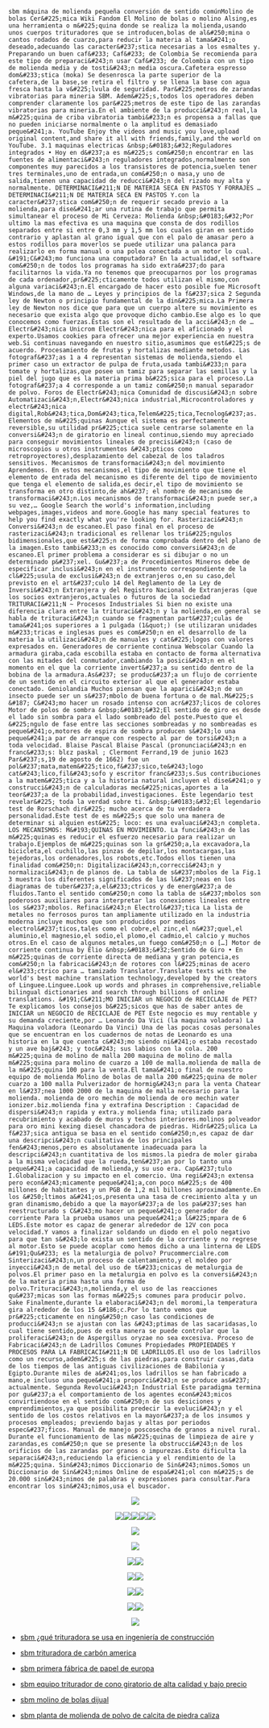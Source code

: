 
```
sbm máquina de molienda pequeña conversión de sentido comúnMolino de bolas Cer&#225;mica Wiki Fandom El Molino de bolas o molino Alsing,es una herramienta o m&#225;quina donde se realiza la molienda,usando unos cuerpos trituradores que se introducen,bolas de al&#250;mina o cantos rodados de cuarzo,para reducir la materia al tama&#241;o deseado,adecuando las caracter&#237;stica necesarias a los esmaltes y. Preparando un buen caf&#233; Caf&#233; de Colombia Se recomienda para este tipo de preparaci&#243;n usar Caf&#233; de Colombia con un tipo de molienda media y de tosti&#243;n media oscura.Cafetera espresso dom&#233;stica (moka) Se desenrosca la parte superior de la cafetera,de la base,se retira el filtro y se llena la base con agua fresca hasta la v&#225;lvula de seguridad. Par&#225;metros de zarandas vibratorias para mineria SBM. Adem&#225;s,todos los operadores deben comprender claramente los par&#225;metros de este tipo de las zarandas vibratorias para mineria.En el ambiente de la producci&#243;n real,la m&#225;quina de criba vibratoria tambi&#233;n es propensa a fallas que no pueden iniciarse normalmente o la amplitud es demasiado peque&#241;a. YouTube Enjoy the videos and music you love,upload original content,and share it all with friends,family,and the world on YouTube. 3.1 maquinas electricas &nbsp;&#0183;&#32;Reguladores integrados • Hoy en d&#237;a es m&#225;s com&#250;n encontrar en las fuentes de alimentaci&#243;n reguladores integrados,normalmente son componentes muy parecidos a los transistores de potencia,suelen tener tres terminales,uno de entrada,un com&#250;n o masa,y uno de salida,tienen una capacidad de reducci&#243;n del rizado muy alta y normalmente. DETERMINACI&#211;N DE MATERIA SECA EN PASTOS Y FORRAJES … DETERMINACI&#211;N DE MATERIA SECA EN PASTOS Y.con la caracter&#237;stica com&#250;n de requerir secado previo a la molienda,para dise&#241;ar una rutina de trabajo que permita simultanear el proceso de Mi Cerveza: Molienda &nbsp;&#0183;&#32;Por ultimo la mas efectiva es una maquina que consta de dos rodillos separados entre si entre 0,3 mm y 1,5 mm los cuales giran en sentido contrario y aplastan al grano igual que con el palo de amasar pero a estos rodillos para moverlos se puede utilizar una palanca para realizarlo en forma manual o una polea conectada a un motor lo cual. &#191;C&#243;mo funciona una computadora? En la actualidad,el software com&#250;n de todos los programas ha sido extra&#237;do para facilitarnos la vida.Ya no tenemos que preocuparnos por los programas de cada ordenador,pr&#225;cticamente todos utilizan el mismo,con alguna variaci&#243;n.El encargado de hacer esto posible fue Microsoft Windows,de la mano de … Leyes y principios de la f&#237;sica 2 Segunda ley de Newton o principio fundamental de la din&#225;mica.La Primera ley de Newton nos dice que para que un cuerpo altere su movimiento es necesario que exista algo que provoque dicho cambio.Ese algo es lo que conocemos como fuerzas.Estas son el resultado de la acci&#243;n de … Electr&#243;nica Unicrom Electr&#243;nica para el aficionado y el experto.Usamos cookies para ofrecer una mejor experiencia en nuestra web.Si continuas navegando en nuestro sitio,asumimos que est&#225;s de acuerdo. Procesamiento de frutas y hortalizas mediante metodos. Las fotograf&#237;as 1 a 4 representan sistemas de molienda,siendo el primer caso un extractor de pulpa de fruta,usada tambi&#233;n para tomate y hortalizas,que posee un tamiz para separar las semillas y la piel del jugo que es la materia prima b&#225;sica para el proceso.La fotograf&#237;a 4 corresponde a un tamiz com&#250;n manual separador de polvo. Foros de Electr&#243;nica Comunidad de discusi&#243;n sobre Automatizaci&#243;n,Electr&#243;nica industrial,Microcontroladores y electr&#243;nica digital,Rob&#243;tica,Dom&#243;tica,Telem&#225;tica,Tecnolog&#237;as. Elementos de m&#225;quinas Aunque el sistema es perfectamente reversible,su utilidad pr&#225;ctica suele centrarse solamente en la conversi&#243;n de giratorio en lineal continuo,siendo muy apreciado para conseguir movimientos lineales de precisi&#243;n (caso de microscopios u otros instrumentos &#243;pticos como retroproyectores),desplazamiento del cabezal de los taladros sensitivos. Mecanismos de transformaci&#243;n del movimiento Aprendemos. En estos mecanismos,el tipo de movimiento que tiene el elemento de entrada del mecanismo es diferente del tipo de movimiento que tenga el elemento de salida,es decir,el tipo de movimiento se transforma en otro distinto,de ah&#237; el nombre de mecanismo de transformaci&#243;n.Los mecanismos de transformaci&#243;n puede ser,a su vez,… Google Search the world's information,including webpages,images,videos and more.Google has many special features to help you find exactly what you're looking for. Rasterizaci&#243;n Conversi&#243;n de escaneo.El paso final en el proceso de rasterizaci&#243;n tradicional es rellenar los tri&#225;ngulos bidimensionales,que est&#225;n de forma comprobada dentro del plano de la imagen.Esto tambi&#233;n es conocido como conversi&#243;n de escaneo.El primer problema a considerar es si dibujar o no un determinado p&#237;xel. Gu&#237;a de Procedimientos Mineros debe de especificar inclusi&#243;n en el instrumento correspondiente de la cl&#225;usula de exclusi&#243;n de extranjeros o,en su caso,del previsto en el art&#237;culo 14 del Reglamento de la Ley de Inversi&#243;n Extranjera y del Registro Nacional de Extranjeras (que los socios extranjeros,actuales o futuros de la sociedad TRITURACI&#211;N ~ Procesos Industriales Si bien no existe una diferencia clara entre la trituraci&#243;n y la molienda,en general se habla de trituraci&#243;n cuando se fragmentan part&#237;culas de tama&#241;os superiores a 1 pulgada (1&quot;) (se utilizaran unidades m&#233;tricas e inglesas pues es com&#250;n en el desarrollo de la materia la utilizaci&#243;n de manuales y cat&#225;logos con valores expresados en. Generadores de corriente continua Webscolar Cuando la armadura giraba,cada escobilla estaba en contacto de forma alternativa con las mitades del conmutador,cambiando la posici&#243;n en el momento en el que la corriente invert&#237;a su sentido dentro de la bobina de la armadura.As&#237; se produc&#237;a un flujo de corriente de un sentido en el circuito exterior al que el generador estaba conectado. Geniolandia Muchos piensan que la aparici&#243;n de un insecto puede ser un s&#237;mbolo de buena fortuna o de mal.M&#225;s &#187; C&#243;mo hacer un rosado intenso con acr&#237;licos de colores Motor de polos de sombra &nbsp;&#0183;&#32;El sentido de giro es desde el lado sin sombra para el lado sombreado del poste.Puesto que el &#225;ngulo de fase entre las secciones sombreadas y no sombreadas es peque&#241;o,motores de espira de sombra producen s&#243;lo una peque&#241;a par de arranque con respecto al par de torsi&#243;n a toda velocidad. Blaise Pascal Blaise Pascal (pronunciaci&#243;n en franc&#233;s: blɛz paskal ; Clermont Ferrand,19 de junio 1623 Par&#237;s,19 de agosto de 1662) fue un pol&#237;mata,matem&#225;tico,f&#237;sico,te&#243;logo cat&#243;lico,fil&#243;sofo y escritor franc&#233;s.Sus contribuciones a la matem&#225;tica y a la historia natural incluyen el dise&#241;o y construcci&#243;n de calculadoras mec&#225;nicas,aportes a la teor&#237;a de la probabilidad,investigaciones. Este legendario test revelar&#225; toda la verdad sobre ti. &nbsp;&#0183;&#32;El legendario test de Rorschach dir&#225; mucho acerca de tu verdadera personalidad.Este test de es m&#225;s que solo una manera de determinar si alguien est&#225; loco: es una evaluaci&#243;n completa. LOS MECANISMOS: M&#193;QUINAS EN MOVIMIENTO. La funci&#243;n de las m&#225;quinas es reducir el esfuerzo necesario para realizar un trabajo.Ejemplos de m&#225;quinas son la gr&#250;a,la excavadora,la bicicleta,el cuchillo,las pinzas de depilar,los montacargas,las tejedoras,los ordenadores,los robots,etc.Todos ellos tienen una finalidad com&#250;n: Digitalizaci&#243;n,correcci&#243;n y normalizaci&#243;n de planos de. La tabla de s&#237;mbolos de la Fig.1 3 muestra los diferentes significados de las l&#237;neas en los diagramas de tuber&#237;a,el&#233;ctricos y de energ&#237;a de fluidos.Tanto el sentido com&#250;n como la tabla de s&#237;mbolos son poderosos auxiliares para interpretar las conexiones lineales entre los s&#237;mbolos. Refinaci&#243;n Electrol&#237;tica La lista de metales no ferrosos puros tan ampliamente utilizado en la industria moderna incluye muchos que son producidos por medios electrol&#237;ticos,tales como el cobre,el zinc,el n&#237;quel,el aluminio,el magnesio,el sodio,el plomo,el cadmio,el calcio y muchos otros.En el caso de algunos metales,un fuego com&#250;n o […] Motor de corriente continua by Elio &nbsp;&#0183;&#32;Sentido de Giro • En m&#225;quinas de corriente directa de mediana y gran potencia,es com&#250;n la fabricaci&#243;n de rotores con l&#225;minas de acero el&#233;ctrico para … tamizado Translator.Translate texts with the world's best machine translation technology,developed by the creators of Linguee.Linguee.Look up words and phrases in comprehensive,reliable bilingual dictionaries and search through billions of online translations. &#191;C&#211;MO INICIAR un NEGOCIO de RECICLAJE de PET? Te explicamos los consejos b&#225;sicos que has de saber antes de INICIAR un NEGOCIO de RECICLAJE de PET Este negocio es muy rentable y su demanda creciente,por … Leonardo Da Vici (la maquina voladora) La Maquina voladora (Leonardo Da Vinci) Una de las pocas cosas personales que se encuentran en los cuadernos de notas de Leonardo es una historia en la que cuenta c&#243;mo siendo ni&#241;o estaba recostado y un ave baj&#243; y toc&#243; sus labios con la cola. 200 m&#225;quina de molino de malla 200 maquina de molino de malla m&#225;quina para molino de cuarzo a 100 de malla.molienda de malla de la m&#225;quina 100 para la venta.El tama&#241;o final de nuestro equipo de molienda Molino de bolas de malla 200 m&#225;quina de moler cuarzo a 100 malla Pulverizador de hormig&#243;n para la venta Chatear en l&#237;nea 1000 2000 de la maquina de malla necesario para la molienda. molienda de oro mechin de molienda de oro mechin water ionizer.biz.molienda fina y extrafina Description : Capacidad de dispersi&#243;n rapida y extra.y molienda fina; utilizado para recubrimiento y acabado de muros y techos interiores.molinos polveador para oro mini kexing diesel chancadora de piedras. Hidr&#225;ulica La f&#237;sica antigua se basa en el sentido com&#250;n,es capaz de dar una descripci&#243;n cualitativa de los principales fen&#243;menos,pero es absolutamente inadecuada para la descripci&#243;n cuantitativa de los mismos.la piedra de moler giraba a la misma velocidad que la rueda,ten&#237;an por lo tanto una peque&#241;a capacidad de molienda,y su uso era. Cap&#237;tulo I.Globalizacion y su impacto en el comercio. Una regi&#243;n extensa pero econ&#243;micamente peque&#241;a,con poco m&#225;s de 400 millones de habitantes y un PGB de 1,2 mil billones aproximadamente.En los &#250;ltimos a&#241;os,presenta una tasa de crecimiento alta y un gran dinamismo,debido a que la mayor&#237;a de los pa&#237;ses han reestructurado s C&#243;mo hacer un peque&#241;o generador de corriente Para la prueba usamos una peque&#241;a l&#225;mpara de 6 LEDS.Este motor es capaz de generar alrededor de 12V con poca velocidad.Y vamos a finalizar soldando un diodo en el polo negativo para que tan s&#243;lo exista un sentido de la corriente y no regrese al motor.Esto se puede acoplar como hemos dicho a una linterna de LEDS &#191;Qu&#233; es la metalurgia de polvo? Prucommercialre.com Sinterizaci&#243;n,un proceso de calentamiento,y el moldeo por inyecci&#243;n de metal del uso de t&#233;cnicas de metalurgia de polvos.El primer paso en la metalurgia en polvo es la conversi&#243;n de la materia prima hasta una forma de polvo.Trituraci&#243;n,molienda,y el uso de las reacciones qu&#237;micas son las formas m&#225;s comunes para producir polvo. Sake Finalmente,durante la elaboraci&#243;n del moromi,la temperatura gira alrededor de los 15 &#186;c.Por lo tanto vemos que pr&#225;cticamente en ning&#250;n caso las condiciones de producci&#243;n se ajustan con las &#243;ptimas de las sacaridasas,lo cual tiene sentido,pues de esta manera se puede controlar que la proliferaci&#243;n de Aspergillus oryzae no sea excesiva. Proceso de Fabricaci&#243;n de Ladrillos Comunes Propiedades PROPIEDADES Y PROCESOS PARA LA FABRICACI&#211;N DE LADRILLOS.El uso de los ladrillos como un recurso,adem&#225;s de las piedras,para construir casas,data de los tiempos de las antiguas civilizaciones de Babilonia y Egipto.Durante miles de a&#241;os,los ladrillos se han fabricado a mano,e incluso una peque&#241;a proporci&#243;n se produce as&#237; actualmente. Segunda Revoluci&#243;n Industrial Este paradigma termina por gu&#237;a el comportamiento de los agentes econ&#243;micos convirtiendose en el sentido com&#250;n de sus desiciones y emprendimientos,ya que posibilita predecir la evoluci&#243;n y el sentido de los costos relativos en la mayor&#237;a de los insumos y procesos empleados; previendo bajas y altas por periodos espec&#237;ficos. Manual de manejo poscosecha de granos a nivel rural. Durante el funcionamiento de las m&#225;quinas de limpieza de aire y zarandas,es com&#250;n que se presente la obstrucci&#243;n de los orificios de las zarandas por granos o impurezas.Esto dificulta la separaci&#243;n,reduciendo la eficiencia y el rendimiento de la m&#225;quina. Sin&#243;nimos Diccionario de Sin&#243;nimos.Somos un Diccionario de Sin&#243;nimos Online de espa&#241;ol con m&#225;s de 20.000 sin&#243;nimos de palabras y expresiones para consultar.Para encontrar los sin&#243;nimos,usa el buscador. 
```

<div align="center">

<a href="https://es-crusher.shibang-china.com/github&k=sbm+m%C3%A1quina+de+molienda+peque%C3%B1a+conversi%C3%B3n+de+sentido+com%C3%BAn"><img src="https://static.shibang-china.com/es/crusher/logo.jpg"></a>

<a href="https://es-crusher.shibang-china.com/github&k=sbm+m%C3%A1quina+de+molienda+peque%C3%B1a+conversi%C3%B3n+de+sentido+com%C3%BAn"><img src="https://static.shibang-china.com/es/crusher/index.jpg"></a><a href="https://es-crusher.shibang-china.com/material.htmlgithub&k=sbm+m%C3%A1quina+de+molienda+peque%C3%B1a+conversi%C3%B3n+de+sentido+com%C3%BAn"><img src="https://static.shibang-china.com/es/crusher/material.jpg"></a><a href="https://es-crusher.shibang-china.com/application.htmlgithub&k=sbm+m%C3%A1quina+de+molienda+peque%C3%B1a+conversi%C3%B3n+de+sentido+com%C3%BAn"><img src="https://static.shibang-china.com/es/crusher/application.jpg"></a><a href="https://es-crusher.shibang-china.com/aboutus.htmlgithub&k=sbm+m%C3%A1quina+de+molienda+peque%C3%B1a+conversi%C3%B3n+de+sentido+com%C3%BAn"><img src="https://static.shibang-china.com/es/crusher/aboutus.jpg"></a><a href="https://es-crusher.shibang-china.com/contact.htmlgithub&k=sbm+m%C3%A1quina+de+molienda+peque%C3%B1a+conversi%C3%B3n+de+sentido+com%C3%BAn"><img src="https://static.shibang-china.com/es/crusher/contact.jpg"></a>

<a href="https://es-crusher.shibang-china.com/github&k=sbm+m%C3%A1quina+de+molienda+peque%C3%B1a+conversi%C3%B3n+de+sentido+com%C3%BAn"><img src="https://static.shibang-china.com/es/crusher/banner.jpg"></a>

<a href="https://swt.shibang-china.com/github&k=sbm+m%C3%A1quina+de+molienda+peque%C3%B1a+conversi%C3%B3n+de+sentido+com%C3%BAn"><img src="https://static.shibang-china.com/es/crusher/text.jpg"></a>

<a href="https://swt.shibang-china.com/github&k=sbm+m%C3%A1quina+de+molienda+peque%C3%B1a+conversi%C3%B3n+de+sentido+com%C3%BAn"><img src="https://static.shibang-china.com/es/crusher/chat.jpg"></a><a href="https://es-crusher.shibang-china.com/contact.htmlgithub&k=sbm+m%C3%A1quina+de+molienda+peque%C3%B1a+conversi%C3%B3n+de+sentido+com%C3%BAn"><img src="https://static.shibang-china.com/es/crusher/message.jpg"></a>

<a href="https://es-crusher.shibang-china.com/products/pe.htmlgithub&k=sbm+m%C3%A1quina+de+molienda+peque%C3%B1a+conversi%C3%B3n+de+sentido+com%C3%BAn"><img src="https://static.shibang-china.com/es/crusher/pe.jpg"></a><a href="https://es-crusher.shibang-china.com/products/pf.htmlgithub&k=sbm+m%C3%A1quina+de+molienda+peque%C3%B1a+conversi%C3%B3n+de+sentido+com%C3%BAn"><img src="https://static.shibang-china.com/es/crusher/pf.jpg"></a>

<a href="https://es-crusher.shibang-china.com/products/hpt.htmlgithub&k=sbm+m%C3%A1quina+de+molienda+peque%C3%B1a+conversi%C3%B3n+de+sentido+com%C3%BAn"><img src="https://static.shibang-china.com/es/crusher/hpt.jpg"></a><a href="https://es-crusher.shibang-china.com/products/vsi.htmlgithub&k=sbm+m%C3%A1quina+de+molienda+peque%C3%B1a+conversi%C3%B3n+de+sentido+com%C3%BAn"><img src="https://static.shibang-china.com/es/crusher/vsi.jpg"></a>

<a href="https://es-crusher.shibang-china.com/products/klv.htmlgithub&k=sbm+m%C3%A1quina+de+molienda+peque%C3%B1a+conversi%C3%B3n+de+sentido+com%C3%BAn"><img src="https://static.shibang-china.com/es/crusher/klv.jpg"></a><a href="https://es-crusher.shibang-china.com/products/portable.htmlgithub&k=sbm+m%C3%A1quina+de+molienda+peque%C3%B1a+conversi%C3%B3n+de+sentido+com%C3%BAn"><img src="https://static.shibang-china.com/es/crusher/portable.jpg"></a>

<a href="https://swt.shibang-china.com/github&k=sbm+m%C3%A1quina+de+molienda+peque%C3%B1a+conversi%C3%B3n+de+sentido+com%C3%BAn"><img src="https://static.shibang-china.com/es/crusher/case.jpg"></a>

</div>


* [sbm ¿qué trituradora se usa en ingeniería de construcción ](sbm%20%C2%BFqu%C3%A9%20trituradora%20se%20usa%20en%20ingenier%C3%ADa%20de%20construcci%C3%B3n%20.md)

* [sbm trituradora de carbón america](sbm%20trituradora%20de%20carb%C3%B3n%20america.md)

* [sbm primera fábrica de papel de europa](sbm%20primera%20f%C3%A1brica%20de%20papel%20de%20europa.md)

* [sbm equipo triturador de cono giratorio de alta calidad y bajo precio](sbm%20equipo%20triturador%20de%20cono%20giratorio%20de%20alta%20calidad%20y%20bajo%20precio.md)

* [sbm molino de bolas dijual](sbm%20molino%20de%20bolas%20dijual.md)

* [sbm planta de molienda de polvo de calcita de piedra caliza](sbm%20planta%20de%20molienda%20de%20polvo%20de%20calcita%20de%20piedra%20caliza.md)